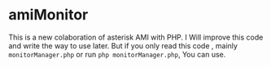 # amiMonitor
This is a new colaboration of asterisk AMI with PHP. I Will improve this code and 
write the way to use later. But if you only read this code 
, mainly `monitorManager.php` or run `php monitorManager.php`, You can use.